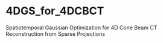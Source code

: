 # 4DGS_for_4DCBCT
Spatiotemporal Gaussian Optimization for 4D Cone Beam CT Reconstruction from Sparse Projections 
